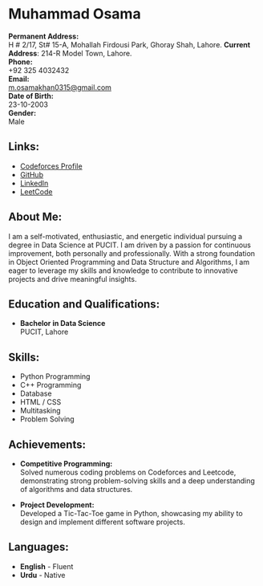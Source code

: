 # Muhammad Osama

**Permanent Address:**  
H # 2/17, St# 15-A, Mohallah Firdousi Park, Ghoray Shah, Lahore.
**Current Address**:
214-R Model Town, Lahore.  
**Phone:**  
+92 325 4032432  
**Email:**  
[m.osamakhan0315@gmail.com](mailto:m.osamakhan0315@gmail.com)  
**Date of Birth:**  
23-10-2003  
**Gender:**  
Male  

## Links:
- [Codeforces Profile](https://codeforces.com/profile/OSAMA_KHAN)
- [GitHub](https://github.com/ok315)
- [LinkedIn](https://www.linkedin.com/in/muhammad-osama-khan-4573a6295/)
- [LeetCode](https://leetcode.com/u/osama_k/)

## About Me:
I am a self-motivated, enthusiastic, and energetic individual pursuing a degree in Data Science at PUCIT. I am driven by a passion for continuous improvement, both personally and professionally. With a strong foundation in Object Oriented Programming and Data Structure and Algorithms, I am eager to leverage my skills and knowledge to contribute to innovative projects and drive meaningful insights.

## Education and Qualifications:
- **Bachelor in Data Science**  
  PUCIT, Lahore

## Skills:
- Python Programming
- C++ Programming
- Database
- HTML / CSS
- Multitasking
- Problem Solving

## Achievements:
- **Competitive Programming:**  
  Solved numerous coding problems on Codeforces and Leetcode, demonstrating strong problem-solving skills and a deep understanding of algorithms and data structures.

- **Project Development:**  
  Developed a Tic-Tac-Toe game in Python, showcasing my ability to design and implement different software projects.

## Languages:
- **English** - Fluent
- **Urdu** - Native

